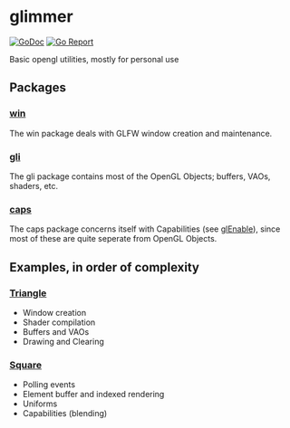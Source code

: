 # glimmer

[![GoDoc](https://godoc.org/github.com/PieterD/glimmer?status.svg)](https://godoc.org/github.com/PieterD/glimmer)
[![Go Report](https://goreportcard.com/badge/github.com/PieterD/glimmer)](https://goreportcard.com/report/github.com/PieterD/glimmer)

Basic opengl utilities, mostly for personal use

## Packages

### [win](win)

The win package deals with GLFW window creation and maintenance.

### [gli](gli)

The gli package contains most of the OpenGL Objects; buffers, VAOs, shaders, etc.

### [caps](caps)

The caps package concerns itself with Capabilities (see [glEnable](https://www.opengl.org/sdk/docs/man2/xhtml/glEnable.xml)), since most of these are quite seperate from OpenGL Objects. 

## Examples, in order of complexity

### [Triangle](examples/triangle)
- Window creation
- Shader compilation
- Buffers and VAOs
- Drawing and Clearing

### [Square](examples/square)
- Polling events
- Element buffer and indexed rendering
- Uniforms
- Capabilities (blending)

